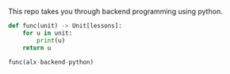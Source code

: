 This repo takes you through backend programming using python.

```py
def func(unit) -> Unit[lessons]:
    for u in unit:
        print(u)
    return u

func(alx-backend-python)
```
